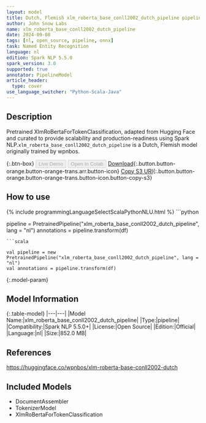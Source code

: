 ```yaml
---
layout: model
title: Dutch, Flemish xlm_roberta_base_conll2002_dutch_pipeline pipeline XlmRoBertaForTokenClassification from wpnbos
author: John Snow Labs
name: xlm_roberta_base_conll2002_dutch_pipeline
date: 2024-09-08
tags: [nl, open_source, pipeline, onnx]
task: Named Entity Recognition
language: nl
edition: Spark NLP 5.5.0
spark_version: 3.0
supported: true
annotator: PipelineModel
article_header:
  type: cover
use_language_switcher: "Python-Scala-Java"
---
```


## Description

Pretrained XlmRoBertaForTokenClassification, adapted from Hugging Face and curated to provide scalability and production-readiness using Spark NLP.`xlm_roberta_base_conll2002_dutch_pipeline` is a Dutch, Flemish model originally trained by wpnbos.

{:.btn-box}
<button class="button button-orange" disabled>Live Demo</button>
<button class="button button-orange" disabled>Open in Colab</button>
[Download](https://s3.amazonaws.com/auxdata.johnsnowlabs.com/public/models/xlm_roberta_base_conll2002_dutch_pipeline_nl_5.5.0_3.0_1725806044653.zip){:.button.button-orange.button-orange-trans.arr.button-icon}
[Copy S3 URI](s3://auxdata.johnsnowlabs.com/public/models/xlm_roberta_base_conll2002_dutch_pipeline_nl_5.5.0_3.0_1725806044653.zip){:.button.button-orange.button-orange-trans.button-icon.button-copy-s3}

## How to use



<div class="tabs-box" markdown="1">
{% include programmingLanguageSelectScalaPythonNLU.html %}
```python

pipeline = PretrainedPipeline("xlm_roberta_base_conll2002_dutch_pipeline", lang = "nl")
annotations =  pipeline.transform(df)   

```
```scala

val pipeline = new PretrainedPipeline("xlm_roberta_base_conll2002_dutch_pipeline", lang = "nl")
val annotations = pipeline.transform(df)

```
</div>

{:.model-param}
## Model Information

{:.table-model}
|---|---|
|Model Name:|xlm_roberta_base_conll2002_dutch_pipeline|
|Type:|pipeline|
|Compatibility:|Spark NLP 5.5.0+|
|License:|Open Source|
|Edition:|Official|
|Language:|nl|
|Size:|852.0 MB|

## References

https://huggingface.co/wpnbos/xlm-roberta-base-conll2002-dutch

## Included Models

- DocumentAssembler
- TokenizerModel
- XlmRoBertaForTokenClassification